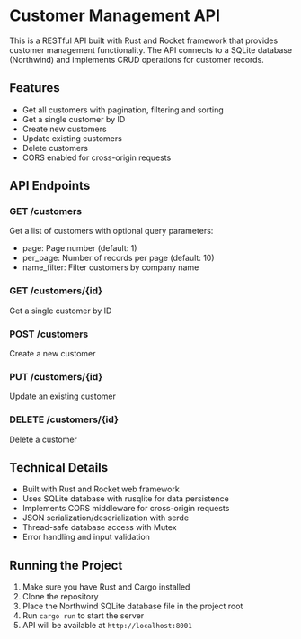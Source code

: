 # Customer Management API

This is a RESTful API built with Rust and Rocket framework that provides customer management functionality. The API connects to a SQLite database (Northwind) and implements CRUD operations for customer records.

## Features

- Get all customers with pagination, filtering and sorting
- Get a single customer by ID 
- Create new customers
- Update existing customers
- Delete customers
- CORS enabled for cross-origin requests

## API Endpoints

### GET /customers
Get a list of customers with optional query parameters:
- page: Page number (default: 1)
- per_page: Number of records per page (default: 10) 
- name_filter: Filter customers by company name


### GET /customers/{id}
Get a single customer by ID

### POST /customers
Create a new customer

### PUT /customers/{id}
Update an existing customer

### DELETE /customers/{id}
Delete a customer

## Technical Details

- Built with Rust and Rocket web framework
- Uses SQLite database with rusqlite for data persistence
- Implements CORS middleware for cross-origin requests
- JSON serialization/deserialization with serde
- Thread-safe database access with Mutex
- Error handling and input validation

## Running the Project

1. Make sure you have Rust and Cargo installed
2. Clone the repository
3. Place the Northwind SQLite database file in the project root
4. Run `cargo run` to start the server
5. API will be available at `http://localhost:8001`
